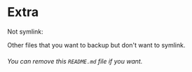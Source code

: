 # Extra
Not symlink:

Other files that you want to backup but don't want to symlink.

###### You can remove this `README.md` file if you want.
